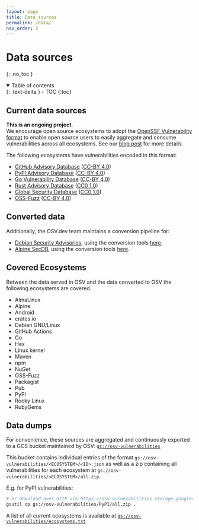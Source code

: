 ```yaml
---
layout: page
title: Data sources
permalink: /data/
nav_order: 3
---
```

# Data sources
{: .no_toc }

<details open markdown="block">
  <summary>
    Table of contents
  </summary>
  {: .text-delta }
- TOC
{:toc}
</details>

## Current data sources  
  
**This is an ongoing project.**  
We encourage open source ecosystems to adopt the
[OpenSSF Vulnerability format](https://ossf.github.io/osv-schema/) to enable
open source users to easily aggregate and consume vulnerabilities across all
ecosystems. See our
[blog post](https://security.googleblog.com/2021/06/announcing-unified-vulnerability-schema.html)
for more details.

The following ecosystems have vulnerabilities encoded in this format:

-   [GitHub Advisory Database](https://github.com/github/advisory-database)
    ([CC-BY 4.0](https://github.com/github/advisory-database/blob/main/LICENSE.md))
-   [PyPI Advisory Database](https://github.com/pypa/advisory-database)
    ([CC-BY 4.0](https://github.com/pypa/advisory-database/blob/main/LICENSE))
-   [Go Vulnerability Database](https://github.com/golang/vulndb)
    ([CC-BY 4.0](https://github.com/golang/vulndb#license))
-   [Rust Advisory Database](https://github.com/RustSec/advisory-db)
    ([CC0 1.0](https://github.com/rustsec/advisory-db/blob/main/LICENSE.txt))
-   [Global Security Database](https://github.com/cloudsecurityalliance/gsd-database)
    ([CC0 1.0](https://github.com/cloudsecurityalliance/gsd-database/blob/main/LICENSE))
-   [OSS-Fuzz](https://github.com/google/oss-fuzz-vulns)
    ([CC-BY 4.0](https://github.com/google/oss-fuzz-vulns/blob/main/LICENSE))

## Converted data
Additionally, the OSV.dev team maintains a conversion pipeline for:

-   [Debian Security Advisories](https://storage.googleapis.com/debian-osv/index.html),
    using the conversion tools
    [here](https://github.com/ossf/osv-schema/tree/main/tools/debian).
-   [Alpine SecDB](https://storage.googleapis.com/cve-osv-conversion/index.html?prefix=osv-output/),
    using the conversion tools
    [here](https://github.com/google/osv.dev/tree/master/vulnfeeds/cmd/alpine).

## Covered Ecosystems
Between the data served in OSV and the data converted to OSV the following ecosystems are covered.

-   AlmaLinux
-   Alpine
-   Android
-   crates.io
-   Debian GNU/Linux
-   GitHub Actions
-   Go
-   Hex
-   Linux kernel
-   Maven
-   npm
-   NuGet
-   OSS-Fuzz
-   Packagist
-   Pub
-   PyPI
-   Rocky Linux
-   RubyGems

## Data dumps

For convenience, these sources are aggregated and continuously exported to a GCS
bucket maintained by OSV:
[`gs://osv-vulnerabilities`](https://osv-vulnerabilities.storage.googleapis.com)

This bucket contains individual entries of the format
`gs://osv-vulnerabilities/<ECOSYSTEM>/<ID>.json` as well as a zip containing all
vulnerabilities for each ecosystem at
`gs://osv-vulnerabilities/<ECOSYSTEM>/all.zip`.

E.g. for PyPI vulnerabilities:

```bash
# Or download over HTTP via https://osv-vulnerabilities.storage.googleapis.com/PyPI/all.zip
gsutil cp gs://osv-vulnerabilities/PyPI/all.zip .
```

A list of all current ecosystems is available at 
[`gs://osv-vulnerabilities/ecosystems.txt`](https://osv-vulnerabilities.storage.googleapis.com/ecosystems.txt)
